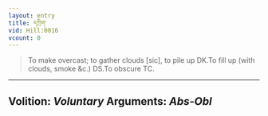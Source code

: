 ```yaml
---
layout: entry
title: དཀྲིག་
vid: Hill:0016
vcount: 0
---
```

> To make overcast; to gather clouds [sic], to pile up DK\.To fill up (with clouds, smoke &c\.) DS\.To obscure TC\.

---
Volition: _Voluntary_
Arguments: _Abs-Obl_
---

